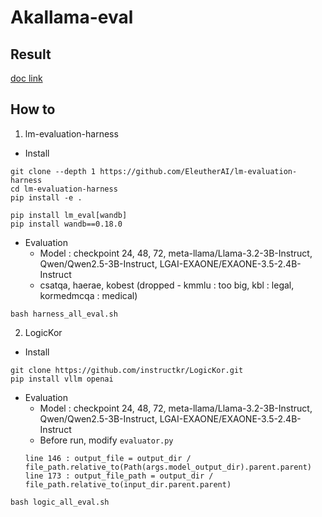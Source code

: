 # Akallama-eval
## Result
[doc link](https://docs.google.com/spreadsheets/d/1OEK7lBX7c6KW8QdFfYUD5RkjL9FiUcK3iSoKLaSGHws/edit?gid=0#gid=0)

## How to
1. lm-evaluation-harness
- Install
```
git clone --depth 1 https://github.com/EleutherAI/lm-evaluation-harness
cd lm-evaluation-harness
pip install -e .
```
```
pip install lm_eval[wandb]
pip install wandb==0.18.0
```
- Evaluation
    - Model : checkpoint 24, 48, 72, meta-llama/Llama-3.2-3B-Instruct, Qwen/Qwen2.5-3B-Instruct, LGAI-EXAONE/EXAONE-3.5-2.4B-Instruct
    - csatqa, haerae, kobest (dropped - kmmlu : too big, kbl : legal, kormedmcqa : medical)
```
bash harness_all_eval.sh
```

2. LogicKor
- Install
```
git clone https://github.com/instructkr/LogicKor.git
pip install vllm openai
```
- Evaluation
    - Model : checkpoint 24, 48, 72, meta-llama/Llama-3.2-3B-Instruct, Qwen/Qwen2.5-3B-Instruct, LGAI-EXAONE/EXAONE-3.5-2.4B-Instruct
    - Before run, modify `evaluator.py`
    ```
    line 146 : output_file = output_dir / file_path.relative_to(Path(args.model_output_dir).parent.parent)
    line 173 : output_file_path = output_dir / file_path.relative_to(input_dir.parent.parent)
    ```

```
bash logic_all_eval.sh
```